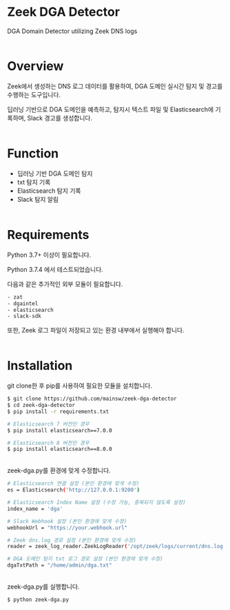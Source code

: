 # Zeek DGA Detector
DGA Domain Detector utilizing Zeek DNS logs
<br/><br/>

# Overview
Zeek에서 생성하는 DNS 로그 데이터를 활용하여, DGA 도메인 실시간 탐지 및 경고를 수행하는 도구입니다.

딥러닝 기반으로 DGA 도메인을 예측하고, 탐지시 텍스트 파일 및 Elasticsearch에 기록하며, Slack 경고를 생성합니다.
<br/><br/>

# Function
- 딥러닝 기반 DGA 도메인 탐지
- txt 탐지 기록
- Elasticsearch 탐지 기록
- Slack 탐지 알림
<br/><br/>

# Requirements
Python 3.7+ 이상이 필요합니다.

Python 3.7.4 에서 테스트되었습니다.

다음과 같은 추가적인 외부 모듈이 필요합니다.
```sh
- zat
- dgaintel
- elasticsearch
- slack-sdk
```

또한, Zeek 로그 파일이 저장되고 있는 환경 내부에서 실행해야 합니다.
<br/><br/>

# Installation
git clone한 후 pip를 사용하여 필요한 모듈을 설치합니다.
```sh
$ git clone https://github.com/mainsw/zeek-dga-detector
$ cd zeek-dga-detector
$ pip install -r requirements.txt

# Elasticsearch 7 버전인 경우
$ pip install elasticsearch==7.0.0

# Elasticsearch 8 버전인 경우
$ pip install elasticsearch==8.0.0
```

<br/>zeek-dga.py를 환경에 맞게 수정합니다.
```sh
# Elasticsearch 연결 설정 (본인 환경에 맞게 수정)
es = Elasticsearch('http://127.0.0.1:9200')

# Elasticsearch Index Name 설정 (수정 가능, 중복되지 않도록 설정)
index_name = 'dga'

# Slack Webhook 설정 (본인 환경에 맞게 수정)
webhookUrl = "https://your.webhook.url"

# Zeek dns.log 경로 설정 (본인 환경에 맞게 수정)
reader = zeek_log_reader.ZeekLogReader('/opt/zeek/logs/current/dns.log', tail=True)

# DGA 도메인 탐지 txt 로그 경로 설정 (본인 환경에 맞게 수정)
dgaTxtPath = "/home/admin/dga.txt"
```

<br/>zeek-dga.py를 실행합니다.
```sh
$ python zeek-dga.py
```
